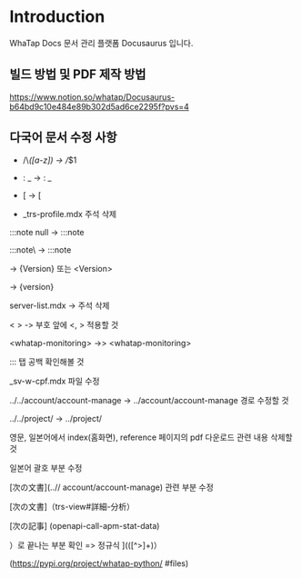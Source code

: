 # Introduction

WhaTap Docs 문서 관리 플랫폼 Docusaurus 입니다.

## 빌드 방법 및 PDF 제작 방법

<https://www.notion.so/whatap/Docusaurus-b64bd9c10e484e89b302d5ad6ce2295f?pvs=4>

## 다국어 문서 수정 사항

* /\\_([a-z]) -> /_$1

* : \_ -> : _

* \[ -> [

* _trs-profile.mdx 주석 삭제

:::note null -> :::note

:::note\ -> :::note

<Version> -> {Version} 또는 &lt;Version&gt;

<version> -> {version}

<section>

server-list.mdx -> 주석 삭제

< > -> 부호 앞에 &lt;, &gt; 적용할 것

\<whatap-monitoring\> ->> &lt;whatap-monitoring&gt;

  ::: 탭 공백 확인해볼 것

  _sv-w-cpf.mdx 파일 수정

  ../../account/account-manage -> ../account/account-manage 경로 수정할 것

../../project/ -> ../project/

영문, 일본어에서 index(홈화면), reference 페이지의 pdf 다운로드 관련 내용 삭제할 것

일본어 괄호 부분 수정

[次の文書]\(..// account/account-manage) 관련 부분 수정

[次の文書]（trs-view#詳細-分析）

[次の記事] \(openapi-call-apm-stat-data)

）로 끝나는 부분 확인 => 정규식 \]\(([^>]+)）

\(<https://pypi.org/project/whatap-python/> #files)
